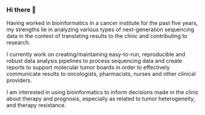 ### Hi there 👋

Having worked in bioinformatics in a cancer institute for the past five years, my strengths lie in analyzing various types of next-generation sequencing data in the context of translating results to the clinic and contributing to research. 

I currently work on creating/maintaining easy-to-run, reproducible and robust data analysis pipelines to process sequencing data and create reports to support molecular tumor boards in order to effectively communicate results to oncologists, pharmacists, nurses and other clinical providers. 

I am interested in using bioinformatics to inform decisions made in the clinic about therapy and prognosis, especially as related to tumor heterogeneity, and therapy resistance.
